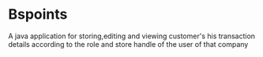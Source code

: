 # Bspoints
A java application for storing,editing and viewing customer's his transaction details according to the role and store handle of the user of that company
